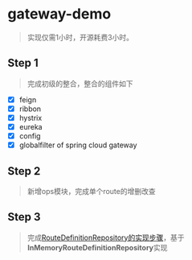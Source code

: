 # gateway-demo

> 实现仅需1小时，开源耗费3小时。

## Step 1

>完成初级的整合，整合的组件如下

* [x] feign
* [x] ribbon
* [x] hystrix
* [x] eureka
* [x] config
* [x] globalfilter of spring cloud gateway

## Step 2

> 新增ops模块，完成单个route的增删改查

## Step 3

> 完成[RouteDefinitionRepository的实现步骤](https://blog.csdn.net/tianyaleixiaowu/article/details/83412301)，基于**InMemoryRouteDefinitionRepository**实现
